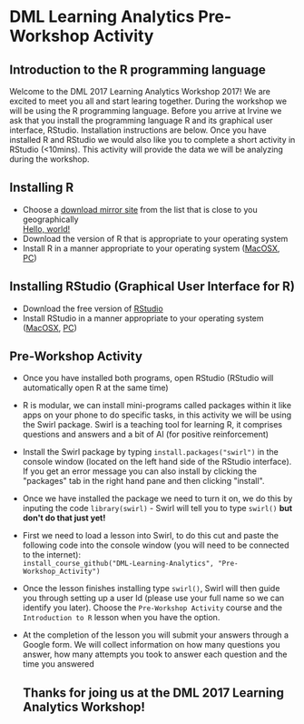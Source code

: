 # DML Learning Analytics Pre-Workshop Activity

## Introduction to the R programming language  

Welcome to the DML 2017 Learning Analytics Workshop 2017! We are excited to meet you all and start learing together. During the workshop we will be using the R programming language. Before you arrive at Irvine we ask that you install the programming language R and its graphical user interface, RStudio. Installation instructions are below. Once you have installed R and RStudio we would also like you to complete a short activity in RStudio (<10mins). This activity will provide the data we will be analyzing during the workshop.

## Installing R
* Choose a [download mirror site](https://cran.r-project.org/mirrors.html) from the list that is close to you geographically  
<a href="http://example.com/" target="_blank">Hello, world!</a>
* Download the version of R that is appropriate to your operating system
* Install R in a manner appropriate to your operating system ([MacOSX](https://youtu.be/Ywj6yNfc5nM), [PC](https://youtu.be/5ZbjUEg4a1g))

## Installing RStudio (Graphical User Interface for R)
* Download the free version of [RStudio](https://www.rstudio.com/products/rstudio/download/)
* Install RStudio in a manner appropriate to your operating system ([MacOSX](https://youtu.be/Ywj6yNfc5nM), [PC](https://youtu.be/5ZbjUEg4a1g))

## Pre-Workshop Activity
* Once you have installed both programs, open RStudio (RStudio will automatically open R at the same time)
* R is modular, we can install mini-programs called packages within it like apps on your phone to do specific tasks, in this activity we will be using the Swirl package. Swirl is a teaching tool for learning R, it comprises questions and answers and a bit of AI (for positive reinforcement)
* Install the Swirl package by typing `install.packages("swirl")` in the console window (located on the left hand side of the RStudio interface). If you get an error message you can also install by clicking the "packages" tab in the right hand pane and then clicking "install".
* Once we have installed the package we need to turn it on, we do this by inputing the code `library(swirl)` - Swirl will tell you to type `swirl()` **but don't do that just yet!**
* First we need to load a lesson into Swirl, to do this cut and paste the following code into the console window (you will need to be connected to the internet):  
`install_course_github("DML-Learning-Analytics", "Pre-Workshop_Activity")`
* Once the lesson finishes installing type `swirl()`, Swirl will then guide you through setting up a user Id (please use your full name so we can identify you later). Choose the `Pre-Workshop Activity` course and the `Introduction to R` lesson when you have the option.
* At the completion of the lesson you will submit your answers through a Google form. We will collect information on how many questions you answer, how many attempts you took to answer each question and the time you answered

  ## Thanks for joing us at the DML 2017 Learning Analytics Workshop!



